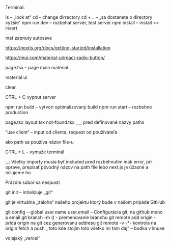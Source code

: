 Terminal:
	
ls – „look at“
cd – change dirrectory
cd + .. – „sa dostanete o directory vyžšie“
npm run dev – rozbehat server, test server
npm install – install >> insert

mať zapnuty autosave

https://nextjs.org/docs/getting-started/installation

https://mui.com/material-ui/react-radio-button/

page.tsx – page main material

material ui

clear

CTRL + C vypnut server

npm run build – vytvorí optimalizovaný build
npm run start – rozbehne production

page.tsx
layout.tsx
not-found.tsx ___ pred definované názvy paths

“use client“ – input od clienta, request od používateľa

ako path sa používa názov file-u

CTRL + L – vymaže terminál

:_:
Všetky importy musia byť included pred rozbehnutim inak error, pri oprave, prepísať pôvodný názov na path file lebo next.js je úžasné a milujeme ho

Prázdni súbor sa nespustí

git init – intializuje „git“

git je virtuálna „záloha“ našeho projektu ktorý bude v našom prípade GitHub

git config --global user.name
		      user.email – Configurácia git, na github meno a email
git branch -m () - premenovanie branchu
git remote add origin -  pridá origin na git cez generovanú addresu
git remote -v  -*- kontrola na origin fetch a push
„ toto kde stojím toto všetko mi tam daj“ – bodka v linuxe

volajaký „vercel“
